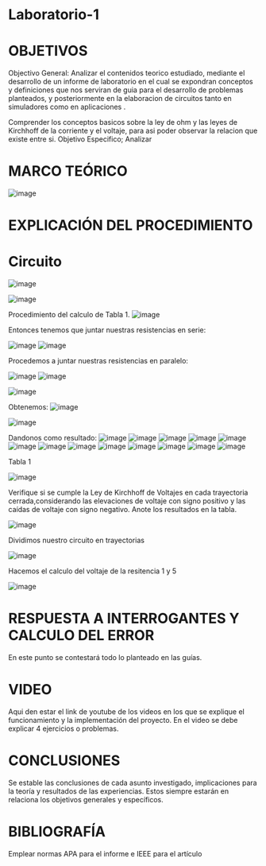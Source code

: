 # Laboratorio-1
# OBJETIVOS
Objectivo General:
Analizar  el contenidos teorico estudiado, mediante el desarrollo de un  informe de laboratorio en el cual se expondran conceptos y definiciones que nos serviran de guia para el desarrollo de problemas planteados, y posteriormente en la elaboracion de circuitos tanto en simuladores como en aplicaciones .

Comprender los conceptos basicos sobre la ley de ohm y las leyes de Kirchhoff de la corriente y el voltaje, para asi poder observar la relacion que existe entre si.
Objetivo Especifico;
Analizar 



# MARCO TEÓRICO
![image](https://user-images.githubusercontent.com/84587118/121125350-0aa92a80-c7ec-11eb-9e73-73ceefdf711d.png)


# EXPLICACIÓN DEL PROCEDIMIENTO

# Circuito
![image](https://user-images.githubusercontent.com/84412132/121118229-1cd09c00-c7df-11eb-9c17-0004e4256cd8.png)

![image](https://user-images.githubusercontent.com/84412132/121108130-d07d6000-c7ce-11eb-91e7-2f88df472568.png)


Procedimiento del calculo de Tabla 1.
![image](https://user-images.githubusercontent.com/84412132/121108174-e723b700-c7ce-11eb-9fe8-0906253c82b4.png)

Entonces tenemos que juntar nuestras resistencias en serie:

![image](https://user-images.githubusercontent.com/84412132/121108483-70d38480-c7cf-11eb-8185-a81441c528fa.png)
![image](https://user-images.githubusercontent.com/84412132/121106744-387e7700-c7cc-11eb-9219-b61930f20de8.png)

Procedemos a juntar nuestras resistencias en paralelo:

![image](https://user-images.githubusercontent.com/84412132/121108644-b98b3d80-c7cf-11eb-8803-966f6507c160.png)
![image](https://user-images.githubusercontent.com/84412132/121115242-7e423c00-c7da-11eb-91f9-6895e9be9c10.png)

![image](https://user-images.githubusercontent.com/84585835/121125802-c36f6980-c7ec-11eb-84c1-eba24fd0d53d.png)



Obtenemos: 
![image](https://user-images.githubusercontent.com/84412132/121116416-1bea3b00-c7dc-11eb-8300-41d9c1fe904c.png)

![image](https://user-images.githubusercontent.com/84412132/121109104-88f7d380-c7d0-11eb-9f42-e46b337a9244.png)

 Dandonos como resultado: 
 ![image](https://user-images.githubusercontent.com/84412132/121109216-bf355300-c7d0-11eb-9b00-8012838e979f.png)
 ![image](https://user-images.githubusercontent.com/84412132/121116008-7fc03400-c7db-11eb-808d-2564df45c767.png)
![image](https://user-images.githubusercontent.com/84412132/121116039-8babf600-c7db-11eb-930d-1276dbec5a3f.png)
![image](https://user-images.githubusercontent.com/84412132/121116102-a2eae380-c7db-11eb-8c39-2092e0da6dc0.png)
![image](https://user-images.githubusercontent.com/84412132/121116147-b4cc8680-c7db-11eb-881a-a3201e735d33.png)
![image](https://user-images.githubusercontent.com/84412132/121116474-3b816380-c7dc-11eb-99ce-cfa8c3159707.png)
![image](https://user-images.githubusercontent.com/84412132/121116503-4936e900-c7dc-11eb-9e33-147b4154eda4.png)
![image](https://user-images.githubusercontent.com/84412132/121116531-505df700-c7dc-11eb-940d-a400a5e79fb4.png)
![image](https://user-images.githubusercontent.com/84412132/121116554-59e75f00-c7dc-11eb-8f30-48e41fb178ea.png)
![image](https://user-images.githubusercontent.com/84412132/121116574-610e6d00-c7dc-11eb-81c7-68769f98cf0c.png)
![image](https://user-images.githubusercontent.com/84412132/121116596-69ff3e80-c7dc-11eb-9d25-20c00af3ed01.png)
![image](https://user-images.githubusercontent.com/84412132/121116616-708db600-c7dc-11eb-8bbc-a26af8ddad34.png)
![image](https://user-images.githubusercontent.com/84412132/121116643-784d5a80-c7dc-11eb-94d5-65b7a91902b4.png)

Tabla 1


![image](https://user-images.githubusercontent.com/84412132/121117877-7d130e00-c7de-11eb-9120-8449c92d1846.png)

Verifique si se cumple la Ley de Kirchhoff de Voltajes en cada trayectoria cerrada,considerando las elevaciones de voltaje con signo positivo y las caídas de voltaje con  signo negativo. Anote los resultados en la tabla.

![image](https://user-images.githubusercontent.com/84587118/121125835-d1bd8580-c7ec-11eb-828c-058d497269a4.png)

Dividimos nuestro circuito en trayectorias

![image](https://user-images.githubusercontent.com/84587118/121126094-3842a380-c7ed-11eb-9bae-7d42dad16c51.png)

Hacemos el calculo del voltaje de la resitencia 1 y 5

![image](https://user-images.githubusercontent.com/84587118/121126179-5f00da00-c7ed-11eb-865c-749bfda1d1ce.png)






# RESPUESTA A INTERROGANTES Y CALCULO DEL ERROR
En este punto se contestará todo lo planteado en las guías.

# VIDEO
Aqui den estar el link de youtube de los videos en los que se explique el funcionamiento y la implementación del proyecto. En el video se debe explicar 4 ejercicios o problemas.

# CONCLUSIONES
Se estable las conclusiones de cada asunto investigado, implicaciones para la teoría y resultados de las experiencias. Estos siempre estarán en relaciona los objetivos generales y específicos.

# BIBLIOGRAFÍA
Emplear normas APA para el informe e IEEE para el artículo



